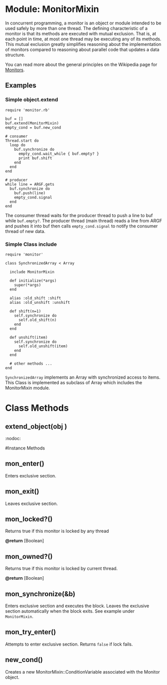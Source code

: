 # Module: MonitorMixin
    

In concurrent programming, a monitor is an object or module intended to be
used safely by more than one thread. The defining characteristic of a monitor
is that its methods are executed with mutual exclusion. That is, at each point
in time, at most one thread may be executing any of its methods. This mutual
exclusion greatly simplifies reasoning about the implementation of monitors
compared to reasoning about parallel code that updates a data structure.

You can read more about the general principles on the Wikipedia page for
[Monitors](https://en.wikipedia.org/wiki/Monitor_%28synchronization%29).

## Examples

### Simple object.extend

    require 'monitor.rb'

    buf = []
    buf.extend(MonitorMixin)
    empty_cond = buf.new_cond

    # consumer
    Thread.start do
      loop do
        buf.synchronize do
          empty_cond.wait_while { buf.empty? }
          print buf.shift
        end
      end
    end

    # producer
    while line = ARGF.gets
      buf.synchronize do
        buf.push(line)
        empty_cond.signal
      end
    end

The consumer thread waits for the producer thread to push a line to buf while
`buf.empty?`. The producer thread (main thread) reads a line from ARGF and
pushes it into buf then calls `empty_cond.signal` to notify the consumer
thread of new data.

### Simple Class include

    require 'monitor'

    class SynchronizedArray < Array

      include MonitorMixin

      def initialize(*args)
        super(*args)
      end

      alias :old_shift :shift
      alias :old_unshift :unshift

      def shift(n=1)
        self.synchronize do
          self.old_shift(n)
        end
      end

      def unshift(item)
        self.synchronize do
          self.old_unshift(item)
        end
      end

      # other methods ...
    end

`SynchronizedArray` implements an Array with synchronized access to items.
This Class is implemented as subclass of Array which includes the MonitorMixin
module.


# Class Methods
## extend_object(obj ) [](#method-c-extend_object)
:nodoc:

#Instance Methods
## mon_enter() [](#method-i-mon_enter)
Enters exclusive section.

## mon_exit() [](#method-i-mon_exit)
Leaves exclusive section.

## mon_locked?() [](#method-i-mon_locked?)
Returns true if this monitor is locked by any thread

**@return** [Boolean] 

## mon_owned?() [](#method-i-mon_owned?)
Returns true if this monitor is locked by current thread.

**@return** [Boolean] 

## mon_synchronize(&b) [](#method-i-mon_synchronize)
Enters exclusive section and executes the block.  Leaves the exclusive section
automatically when the block exits.  See example under `MonitorMixin`.

## mon_try_enter() [](#method-i-mon_try_enter)
Attempts to enter exclusive section.  Returns `false` if lock fails.

## new_cond() [](#method-i-new_cond)
Creates a new MonitorMixin::ConditionVariable associated with the Monitor
object.

